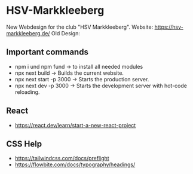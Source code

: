 # HSV-Markkleeberg
New Webdesign for the club "HSV Markkleeberg".
Website: https://hsv-markkleeberg.de/
Old Design:




## Important commands
* npm i und npm fund -> to install all needed modules
* npx next build -> Builds the current website.
* npx next start -p 3000 -> Starts the production server.
* npx next dev -p 3000 -> Starts the development server with hot-code reloading.

## React
* https://react.dev/learn/start-a-new-react-project

## CSS Help
* https://tailwindcss.com/docs/preflight
* https://flowbite.com/docs/typography/headings/